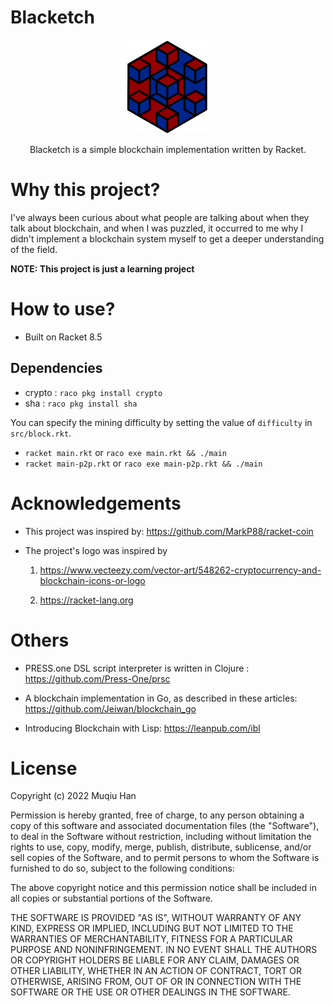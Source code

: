 # Blacketch
<div align=center><img width="150" height="150" src="./res/logo.png"/></div>

<p align="center"> Blacketch is a simple blockchain implementation written by Racket. </p>

# Why this project?
I've always been curious about what people are talking about when they talk about blockchain, and when I was puzzled, it occurred to me why I didn't implement a blockchain system myself to get a deeper understanding of the field.

__NOTE: This project is just a learning project__

# How to use?

- Built on Racket 8.5

## Dependencies
- crypto : `raco pkg install crypto`
- sha : `raco pkg install sha`

You can specify the mining difficulty by setting the value of `difficulty` in `src/block.rkt`.

- `racket main.rkt` or `raco exe main.rkt && ./main`
- `racket main-p2p.rkt` or `raco exe main-p2p.rkt && ./main`

# Acknowledgements
- This project was inspired by:
    https://github.com/MarkP88/racket-coin

- The project's logo was inspired by
    1. https://www.vecteezy.com/vector-art/548262-cryptocurrency-and-blockchain-icons-or-logo

    2. https://racket-lang.org

# Others
- PRESS.one DSL script interpreter is written in Clojure : https://github.com/Press-One/prsc

- A blockchain implementation in Go, as described in these articles: https://github.com/Jeiwan/blockchain_go

- Introducing Blockchain with Lisp: https://leanpub.com/ibl

# License
Copyright (c) 2022 Muqiu Han

Permission is hereby granted, free of charge, to any person obtaining a copy
of this software and associated documentation files (the "Software"), to deal
in the Software without restriction, including without limitation the rights
to use, copy, modify, merge, publish, distribute, sublicense, and/or sell
copies of the Software, and to permit persons to whom the Software is
furnished to do so, subject to the following conditions:

The above copyright notice and this permission notice shall be included in all
copies or substantial portions of the Software.

THE SOFTWARE IS PROVIDED "AS IS", WITHOUT WARRANTY OF ANY KIND, EXPRESS OR
IMPLIED, INCLUDING BUT NOT LIMITED TO THE WARRANTIES OF MERCHANTABILITY,
FITNESS FOR A PARTICULAR PURPOSE AND NONINFRINGEMENT. IN NO EVENT SHALL THE
AUTHORS OR COPYRIGHT HOLDERS BE LIABLE FOR ANY CLAIM, DAMAGES OR OTHER
LIABILITY, WHETHER IN AN ACTION OF CONTRACT, TORT OR OTHERWISE, ARISING FROM,
OUT OF OR IN CONNECTION WITH THE SOFTWARE OR THE USE OR OTHER DEALINGS IN THE
SOFTWARE.

